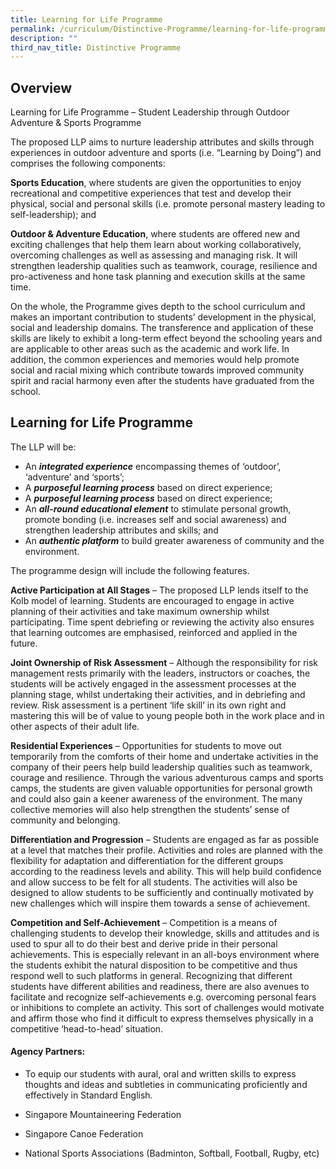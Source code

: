```yaml
---
title: Learning for Life Programme
permalink: /curriculum/Distinctive-Programme/learning-for-life-programme
description: ""
third_nav_title: Distinctive Programme
---
```

## Overview

Learning for Life Programme – Student Leadership through Outdoor Adventure & Sports Programme

The proposed LLP aims to nurture leadership attributes and skills through experiences in outdoor adventure and sports (i.e. “Learning by Doing”) and comprises the following components:

**Sports Education**, where students are given the opportunities to enjoy recreational and competitive experiences that test and develop their physical, social and personal skills (i.e. promote personal mastery leading to self-leadership); and

**Outdoor & Adventure Education**, where students are offered new and exciting challenges that help them learn about working collaboratively, overcoming challenges as well as assessing and managing risk. It will strengthen leadership qualities such as teamwork, courage, resilience and pro-activeness and hone task planning and execution skills at the same time.


On the whole, the Programme gives depth to the school curriculum and makes an important contribution to students’ development in the physical, social and leadership domains. The transference and application of these skills are likely to exhibit a long-term effect beyond the schooling years and are applicable to other areas such as the academic and work life. In addition, the common experiences and memories would help promote social and racial mixing which contribute towards improved community spirit and racial harmony even after the students have graduated from the school.

  

## Learning for Life Programme

The LLP will be:

*   An **_integrated experience_** encompassing themes of ‘outdoor’, ‘adventure’ and ‘sports’;  
*   A **_purposeful learning process_** based on direct experience;  
*   A **_purposeful learning process_** based on direct experience;  
*   An **_all-round educational element_** to stimulate personal growth, promote bonding (i.e. increases self and social awareness) and strengthen leadership attributes and skills; and  
*   An **_authentic platform_** to build greater awareness of community and the environment.  
  
The programme design will include the following features.

**Active Participation at All Stages** – The proposed LLP lends itself to the Kolb model of learning. Students are encouraged to engage in active planning of their activities and take maximum ownership whilst participating. Time spent debriefing or reviewing the activity also ensures that learning outcomes are emphasised, reinforced and applied in the future.

**Joint Ownership of Risk Assessment** – Although the responsibility for risk management rests primarily with the leaders, instructors or coaches, the students will be actively engaged in the assessment processes at the planning stage, whilst undertaking their activities, and in debriefing and review. Risk assessment is a pertinent ‘life skill’ in its own right and mastering this will be of value to young people both in the work place and in other aspects of their adult life.

 **Residential Experiences** – Opportunities for students to move out temporarily from the comforts of their home and undertake activities in the company of their peers help build leadership qualities such as teamwork, courage and resilience. Through the various adventurous camps and sports camps, the students are given valuable opportunities for personal growth and could also gain a keener awareness of the environment. The many collective memories will also help strengthen the students’ sense of community and belonging.

**Differentiation and Progression** – Students are engaged as far as possible at a level that matches their profile. Activities and roles are planned with the flexibility for adaptation and differentiation for the different groups according to the readiness levels and ability. This will help build confidence and allow success to be felt for all students. The activities will also be designed to allow students to be sufficiently and continually motivated by new challenges which will inspire them towards a sense of achievement.

**Competition and Self-Achievement** – Competition is a means of challenging students to develop their knowledge, skills and attitudes and is used to spur all to do their best and derive pride in their personal achievements. This is especially relevant in an all-boys environment where the students exhibit the natural disposition to be competitive and thus respond well to such platforms in general. Recognizing that different students have different abilities and readiness, there are also avenues to facilitate and recognize self-achievements e.g. overcoming personal fears or inhibitions to complete an activity. This sort of challenges would motivate and affirm those who find it difficult to express themselves physically in a competitive ‘head-to-head’ situation.

#### Agency Partners:

*   To equip our students with aural, oral and written skills to express thoughts and ideas and subtleties in communicating proficiently and effectively in Standard English.  
    
*   Singapore Mountaineering Federation  
    
*   Singapore Canoe Federation  
    
*   National Sports Associations (Badminton, Softball, Football, Rugby, etc)